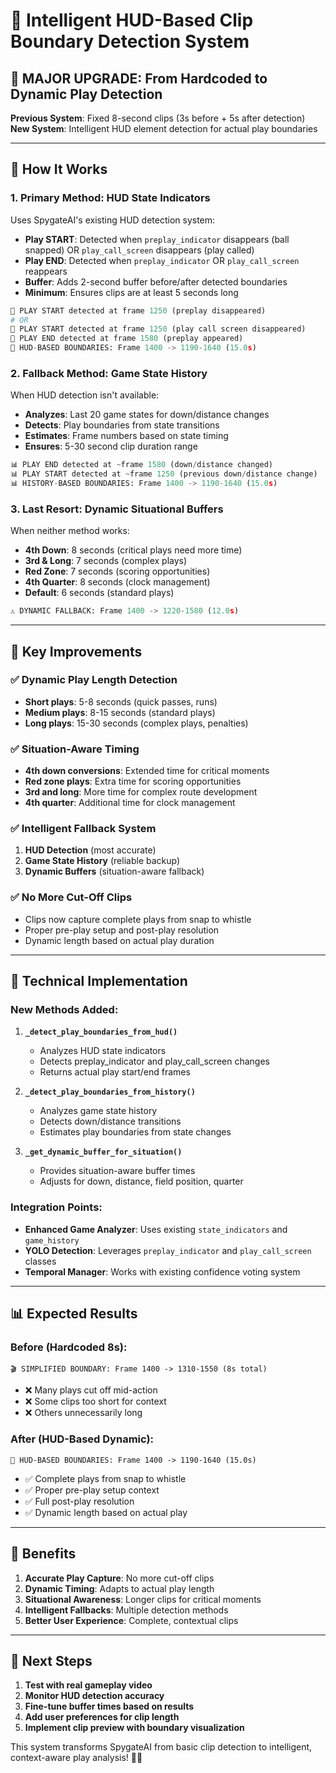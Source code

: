 # 🎯 Intelligent HUD-Based Clip Boundary Detection System

## 🎉 MAJOR UPGRADE: From Hardcoded to Dynamic Play Detection

**Previous System**: Fixed 8-second clips (3s before + 5s after detection)
**New System**: Intelligent HUD element detection for actual play boundaries

---

## 🏈 How It Works

### 1. **Primary Method: HUD State Indicators**

Uses SpygateAI's existing HUD detection system:

- **Play START**: Detected when `preplay_indicator` disappears (ball snapped) OR `play_call_screen` disappears (play called)
- **Play END**: Detected when `preplay_indicator` OR `play_call_screen` reappears
- **Buffer**: Adds 2-second buffer before/after detected boundaries
- **Minimum**: Ensures clips are at least 5 seconds long

```python
🏈 PLAY START detected at frame 1250 (preplay disappeared)
# OR
🏈 PLAY START detected at frame 1250 (play call screen disappeared)
🏁 PLAY END detected at frame 1580 (preplay appeared)
🎯 HUD-BASED BOUNDARIES: Frame 1400 -> 1190-1640 (15.0s)
```

### 2. **Fallback Method: Game State History**

When HUD detection isn't available:

- **Analyzes**: Last 20 game states for down/distance changes
- **Detects**: Play boundaries from state transitions
- **Estimates**: Frame numbers based on state timing
- **Ensures**: 5-30 second clip duration range

```python
📊 PLAY END detected at ~frame 1580 (down/distance changed)
📊 PLAY START detected at ~frame 1250 (previous down/distance change)
📊 HISTORY-BASED BOUNDARIES: Frame 1400 -> 1190-1640 (15.0s)
```

### 3. **Last Resort: Dynamic Situational Buffers**

When neither method works:

- **4th Down**: 8 seconds (critical plays need more time)
- **3rd & Long**: 7 seconds (complex plays)
- **Red Zone**: 7 seconds (scoring opportunities)
- **4th Quarter**: 8 seconds (clock management)
- **Default**: 6 seconds (standard plays)

```python
⚠️ DYNAMIC FALLBACK: Frame 1400 -> 1220-1580 (12.0s)
```

---

## 🎯 Key Improvements

### ✅ **Dynamic Play Length Detection**

- **Short plays**: 5-8 seconds (quick passes, runs)
- **Medium plays**: 8-15 seconds (standard plays)
- **Long plays**: 15-30 seconds (complex plays, penalties)

### ✅ **Situation-Aware Timing**

- **4th down conversions**: Extended time for critical moments
- **Red zone plays**: Extra time for scoring opportunities
- **3rd and long**: More time for complex route development
- **4th quarter**: Additional time for clock management

### ✅ **Intelligent Fallback System**

1. **HUD Detection** (most accurate)
2. **Game State History** (reliable backup)
3. **Dynamic Buffers** (situation-aware fallback)

### ✅ **No More Cut-Off Clips**

- Clips now capture complete plays from snap to whistle
- Proper pre-play setup and post-play resolution
- Dynamic length based on actual play duration

---

## 🔧 Technical Implementation

### **New Methods Added:**

1. **`_detect_play_boundaries_from_hud()`**

   - Analyzes HUD state indicators
   - Detects preplay_indicator and play_call_screen changes
   - Returns actual play start/end frames

2. **`_detect_play_boundaries_from_history()`**

   - Analyzes game state history
   - Detects down/distance transitions
   - Estimates play boundaries from state changes

3. **`_get_dynamic_buffer_for_situation()`**
   - Provides situation-aware buffer times
   - Adjusts for down, distance, field position, quarter

### **Integration Points:**

- **Enhanced Game Analyzer**: Uses existing `state_indicators` and `game_history`
- **YOLO Detection**: Leverages `preplay_indicator` and `play_call_screen` classes
- **Temporal Manager**: Works with existing confidence voting system

---

## 📊 Expected Results

### **Before (Hardcoded 8s)**:

```
🎬 SIMPLIFIED BOUNDARY: Frame 1400 -> 1310-1550 (8s total)
```

- ❌ Many plays cut off mid-action
- ❌ Some clips too short for context
- ❌ Others unnecessarily long

### **After (HUD-Based Dynamic)**:

```
🎯 HUD-BASED BOUNDARIES: Frame 1400 -> 1190-1640 (15.0s)
```

- ✅ Complete plays from snap to whistle
- ✅ Proper pre-play setup context
- ✅ Full post-play resolution
- ✅ Dynamic length based on actual play

---

## 🚀 Benefits

1. **Accurate Play Capture**: No more cut-off clips
2. **Dynamic Timing**: Adapts to actual play length
3. **Situational Awareness**: Longer clips for critical moments
4. **Intelligent Fallbacks**: Multiple detection methods
5. **Better User Experience**: Complete, contextual clips

---

## 🎯 Next Steps

1. **Test with real gameplay video**
2. **Monitor HUD detection accuracy**
3. **Fine-tune buffer times based on results**
4. **Add user preferences for clip length**
5. **Implement clip preview with boundary visualization**

This system transforms SpygateAI from basic clip detection to intelligent, context-aware play analysis! 🏈✨
